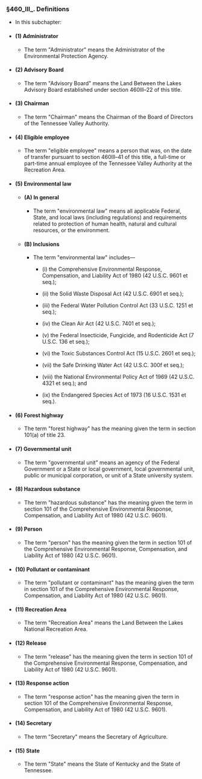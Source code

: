 ### §460_lll_. Definitions
* In this subchapter:

* #### (1) Administrator
  * The term "Administrator" means the Administrator of the Environmental Protection Agency.

* #### (2) Advisory Board
  * The term "Advisory Board" means the Land Between the Lakes Advisory Board established under section 460lll–22 of this title.

* #### (3) Chairman
  * The term "Chairman" means the Chairman of the Board of Directors of the Tennessee Valley Authority.

* #### (4) Eligible employee
  * The term "eligible employee" means a person that was, on the date of transfer pursuant to section 460lll–41 of this title, a full-time or part-time annual employee of the Tennessee Valley Authority at the Recreation Area.

* #### (5) Environmental law
  * #### (A) In general
    * The term "environmental law" means all applicable Federal, State, and local laws (including regulations) and requirements related to protection of human health, natural and cultural resources, or the environment.

  * #### (B) Inclusions
    * The term "environmental law" includes—

      * (i) the Comprehensive Environmental Response, Compensation, and Liability Act of 1980 (42 U.S.C. 9601 et seq.);

      * (ii) the Solid Waste Disposal Act (42 U.S.C. 6901 et seq.);

      * (iii) the Federal Water Pollution Control Act (33 U.S.C. 1251 et seq.);

      * (iv) the Clean Air Act (42 U.S.C. 7401 et seq.);

      * (v) the Federal Insecticide, Fungicide, and Rodenticide Act (7 U.S.C. 136 et seq.);

      * (vi) the Toxic Substances Control Act (15 U.S.C. 2601 et seq.);

      * (vii) the Safe Drinking Water Act (42 U.S.C. 300f et seq.);

      * (viii) the National Environmental Policy Act of 1969 (42 U.S.C. 4321 et seq.); and

      * (ix) the Endangered Species Act of 1973 (16 U.S.C. 1531 et seq.).

* #### (6) Forest highway
  * The term "forest highway" has the meaning given the term in section 101(a) of title 23.

* #### (7) Governmental unit
  * The term "governmental unit" means an agency of the Federal Government or a State or local government, local governmental unit, public or municipal corporation, or unit of a State university system.

* #### (8) Hazardous substance
  * The term "hazardous substance" has the meaning given the term in section 101 of the Comprehensive Environmental Response, Compensation, and Liability Act of 1980 (42 U.S.C. 9601).

* #### (9) Person
  * The term "person" has the meaning given the term in section 101 of the Comprehensive Environmental Response, Compensation, and Liability Act of 1980 (42 U.S.C. 9601).

* #### (10) Pollutant or contaminant
  * The term "pollutant or contaminant" has the meaning given the term in section 101 of the Comprehensive Environmental Response, Compensation, and Liability Act of 1980 (42 U.S.C. 9601).

* #### (11) Recreation Area
  * The term "Recreation Area" means the Land Between the Lakes National Recreation Area.

* #### (12) Release
  * The term "release" has the meaning given the term in section 101 of the Comprehensive Environmental Response, Compensation, and Liability Act of 1980 (42 U.S.C. 9601).

* #### (13) Response action
  * The term "response action" has the meaning given the term in section 101 of the Comprehensive Environmental Response, Compensation, and Liability Act of 1980 (42 U.S.C. 9601).

* #### (14) Secretary
  * The term "Secretary" means the Secretary of Agriculture.

* #### (15) State
  * The term "State" means the State of Kentucky and the State of Tennessee.